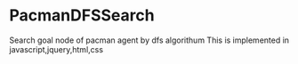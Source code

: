 # PacmanDFSSearch
Search goal node of pacman agent by dfs algorithum
This is implemented in javascript,jquery,html,css
